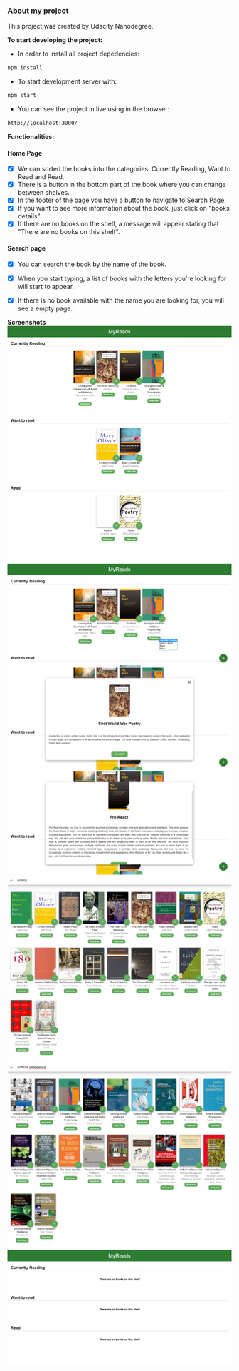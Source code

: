 ### About my project
This project was created by Udacity Nanodegree.

**To start developing the project:**
- In order to install all project depedencies:
```sh
npm install
```

- To start development server with:
```sh
npm start
```

- You can see the project in live using in the browser:
```sh
http://localhost:3000/
```
**Functionalities:**
#### Home Page
- [x] We can sorted the books into the categories: Currently Reading, Want to Read and Read.
- [x] There is a button in the bottom part of the book where you can change between shelves. 
- [x] In the footer of the page you have a button to navigate to Search Page.
- [x] If you want to see more information about the book, just click on "books details".
- [x] If there are no books on the shelf, a message will appear stating that "There are no books on this shelf".

#### Search page
- [x] You can search the book by the name of the book.
- [x] When you start typing, a list of books with the letters you're looking for will start to appear.
- [x] If there is no book available with the name you are looking for, you will see a empty page.


**Screenshots**
![image 1](/src/screenshots/screenshot.png)
![image 2](/src/screenshots/screenshot2.png)
![image 3](/src/screenshots/screenshot3.png)
![image 4](/src/screenshots/screenshot4.png)
![image 5](/src/screenshots/screenshot5.png)
![image 6](/src/screenshots/screenshot6.png)
![image 7](/src/screenshots/screenshot7.png)


